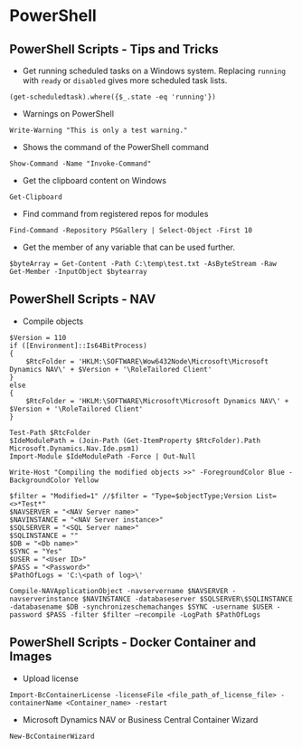# PowerShell
## PowerShell Scripts - Tips and Tricks
- Get running scheduled tasks on a Windows system. Replacing `running` with `ready` or `disabled` gives more scheduled task lists.
```
(get-scheduledtask).where({$_.state -eq 'running'})
```
- Warnings on PowerShell
```
Write-Warning "This is only a test warning."
```
- Shows the command of the PowerShell command
```
Show-Command -Name "Invoke-Command"
```
- Get the clipboard content on Windows
```
Get-Clipboard
```
- Find command from registered repos for modules
```
Find-Command -Repository PSGallery | Select-Object -First 10
```
- Get the member of any variable that can be used further.
```
$byteArray = Get-Content -Path C:\temp\test.txt -AsByteStream -Raw
Get-Member -InputObject $bytearray
```
## PowerShell Scripts - NAV
- Compile objects
```
$Version = 110
if ([Environment]::Is64BitProcess)
{
    $RtcFolder = 'HKLM:\SOFTWARE\Wow6432Node\Microsoft\Microsoft Dynamics NAV\' + $Version + '\RoleTailored Client'
}
else
{
    $RtcFolder = 'HKLM:\SOFTWARE\Microsoft\Microsoft Dynamics NAV\' + $Version + '\RoleTailored Client'
}

Test-Path $RtcFolder
$IdeModulePath = (Join-Path (Get-ItemProperty $RtcFolder).Path Microsoft.Dynamics.Nav.Ide.psm1)
Import-Module $IdeModulePath -Force | Out-Null

Write-Host "Compiling the modified objects >>" -ForegroundColor Blue -BackgroundColor Yellow

$filter = "Modified=1" //$filter = "Type=$objectType;Version List=<>*Test*"
$NAVSERVER = "<NAV Server name>"
$NAVINSTANCE = "<NAV Server instance>"
$SQLSERVER = "<SQL Server name>"
$SQLINSTANCE = ""
$DB = "<Db name>"
$SYNC = "Yes"
$USER = "<User ID>"
$PASS = "<Password>"
$PathOfLogs = 'C:\<path of log>\'

Compile-NAVApplicationObject -navservername $NAVSERVER -navserverinstance $NAVINSTANCE -databaseserver $SQLSERVER\$SQLINSTANCE -databasename $DB -synchronizeschemachanges $SYNC -username $USER -password $PASS -filter $filter –recompile -LogPath $PathOfLogs
```
## PowerShell Scripts - Docker Container and Images
- Upload license
```
Import-BcContainerLicense -licenseFile <file_path_of_license_file> -containerName <Container_name> -restart
```
- Microsoft Dynamics NAV or Business Central Container Wizard
```
New-BcContainerWizard
```
